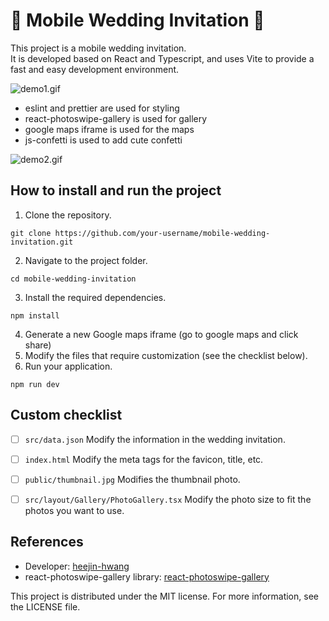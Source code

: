 # 💌 Mobile Wedding Invitation 💌
This project is a mobile wedding invitation.<br />
It is developed based on React and Typescript, and uses Vite to provide a fast and easy development environment.

![demo1.gif](demo1.gif)

- eslint and prettier are used for styling
- react-photoswipe-gallery is used for gallery
- google maps iframe is used for the maps
- js-confetti is used to add cute confetti

![demo2.gif](demo2.gif)


## How to install and run the project

1. Clone the repository.
```
git clone https://github.com/your-username/mobile-wedding-invitation.git
```
2. Navigate to the project folder.
```
cd mobile-wedding-invitation
```
3. Install the required dependencies.
```
npm install
```
4. Generate a new Google maps iframe (go to google maps and click share)
5. Modify the files that require customization (see the checklist below).
6. Run your application.
```
npm run dev
```


## Custom checklist

- [ ] `src/data.json` Modify the information in the wedding invitation.
- [ ] `index.html` Modify the meta tags for the favicon, title, etc.
- [ ] `public/thumbnail.jpg` Modifies the thumbnail photo.
- [ ] `src/layout/Gallery/PhotoGallery.tsx` Modify the photo size to fit the photos you want to use.


## References

- Developer: [heejin-hwang](https://github.com/heejin-hwang)
- react-photoswipe-gallery library: [react-photoswipe-gallery](https://www.npmjs.com/package/react-photoswipe-gallery)

This project is distributed under the MIT license. For more information, see the LICENSE file.
